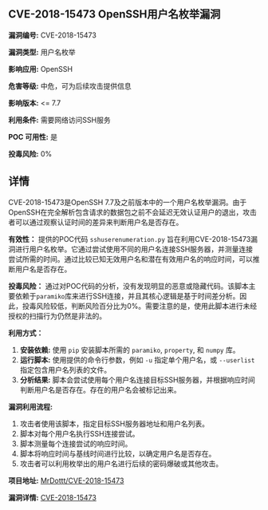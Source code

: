 ## CVE-2018-15473 OpenSSH用户名枚举漏洞

**漏洞编号:** CVE-2018-15473

**漏洞类型:** 用户名枚举

**影响应用:** OpenSSH

**危害等级:** 中危，可为后续攻击提供信息

**影响版本:** <= 7.7

**利用条件:** 需要网络访问SSH服务

**POC 可用性:** 是

**投毒风险:** 0%

## 详情

CVE-2018-15473是OpenSSH 7.7及之前版本中的一个用户名枚举漏洞。由于OpenSSH在完全解析包含请求的数据包之前不会延迟无效认证用户的退出，攻击者可以通过观察认证时间的差异来判断用户名是否存在。

**有效性：**
提供的POC代码 `sshuserenumeration.py` 旨在利用CVE-2018-15473漏洞进行用户名枚举。它通过尝试使用不同的用户名连接SSH服务器，并测量连接尝试所需的时间。通过比较已知无效用户名和潜在有效用户名的响应时间，可以推断用户名是否存在。

**投毒风险：**
通过对POC代码的分析，没有发现明显的恶意或隐藏代码。该脚本主要依赖于`paramiko`库来进行SSH连接，并且其核心逻辑是基于时间差分析。因此，投毒风险较低，判断风险百分比为0%。需要注意的是，使用此脚本进行未经授权的扫描行为仍然是非法的。

**利用方式：**
1.  **安装依赖:** 使用 `pip` 安装脚本所需的 `paramiko`, `property`, 和 `numpy` 库。
2.  **运行脚本:** 使用提供的命令行参数，例如 `-u` 指定单个用户名，或 `--userlist` 指定包含用户名列表的文件。
3.  **分析结果:** 脚本会尝试使用每个用户名连接目标SSH服务器，并根据响应时间判断用户名是否存在。存在的用户名会被标记出来。

**漏洞利用流程:**
1.  攻击者使用该脚本，指定目标SSH服务器地址和用户名列表。
2.  脚本对每个用户名执行SSH连接尝试。
3.  脚本测量每个连接尝试的响应时间。
4.  脚本将响应时间与基线时间进行比较，以确定用户名是否存在。
5.  攻击者可以利用枚举出的用户名进行后续的密码爆破或其他攻击。

**项目地址:** [MrDottt/CVE-2018-15473](https://github.com/MrDottt/CVE-2018-15473)

**漏洞详情:** [CVE-2018-15473](https://nvd.nist.gov/vuln/detail/CVE-2018-15473)